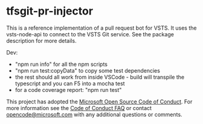 # tfsgit-pr-injector

This is a reference implementation of a pull request bot for VSTS. It uses the vsts-node-api to connect to the VSTS Git service. 
See the package description for more details. 


Dev: 

- "npm run info" for all the npm scripts
- "npm run test:copyData" to copy some test dependencies
- the rest should all work from inside VSCode - build will transpile the typescript and you can F5 into a mocha test
- for a code coverage report: "npm run test"


This project has adopted the [Microsoft Open Source Code of Conduct](https://opensource.microsoft.com/codeofconduct/). For more information see the [Code of Conduct FAQ](https://opensource.microsoft.com/codeofconduct/faq/) or contact [opencode@microsoft.com](mailto:opencode@microsoft.com) with any additional questions or comments.
